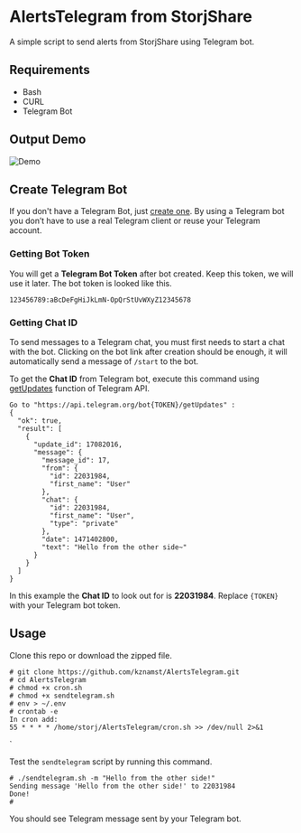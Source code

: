 # AlertsTelegram from StorjShare
A simple script to send alerts from StorjShare using Telegram bot.

## Requirements

* Bash
* CURL
* Telegram Bot
## Output Demo
![Demo](http://i.imgur.com/CqqUvrd.jpg)

## Create Telegram Bot

If you don't have a Telegram Bot, just [create one](https://core.telegram.org/bots#create-a-new-bot). By using a Telegram bot you don’t have to use a real Telegram client or reuse your Telegram account. 

### Getting Bot Token

You will get a **Telegram Bot Token** after bot created. Keep this token, we will use it later. The bot token is looked like this.

```nginx
123456789:aBcDeFgHiJkLmN-OpQrStUvWXyZ12345678
```

### Getting Chat ID

To send messages to a Telegram chat, you must first needs to start a chat with the bot. Clicking on the bot link after creation should be enough, it will automatically send a message of `/start` to the bot.

To get the **Chat ID** from Telegram bot, execute this command using [getUpdates](https://core.telegram.org/bots/api#getupdates) function of Telegram API.

```
Go to "https://api.telegram.org/bot{TOKEN}/getUpdates" : 
{
  "ok": true,
  "result": [
    {
      "update_id": 17082016,
      "message": {
        "message_id": 17,
        "from": {
          "id": 22031984,
          "first_name": "User"
        },
        "chat": {
          "id": 22031984,
          "first_name": "User",
          "type": "private"
        },
        "date": 1471402800,
        "text": "Hello from the other side~"
      }
    }
  ]
}
```

In this example the **Chat ID** to look out for is **22031984**. Replace `{TOKEN}` with your Telegram bot token.

## Usage

Clone this repo or download the zipped file. 

```console
# git clone https://github.com/kznamst/AlertsTelegram.git
# cd AlertsTelegram
# chmod +x cron.sh 
# chmod +x sendtelegram.sh
# env > ~/.env
# crontab -e
In cron add: 
55 * * * * /home/storj/AlertsTelegram/cron.sh >> /dev/null 2>&1
```
`

Test the `sendtelegram` script by running this command.

```console
# ./sendtelegram.sh -m "Hello from the other side!"
Sending message 'Hello from the other side!' to 22031984
Done!
#
```
You should see Telegram message sent by your Telegram bot.

